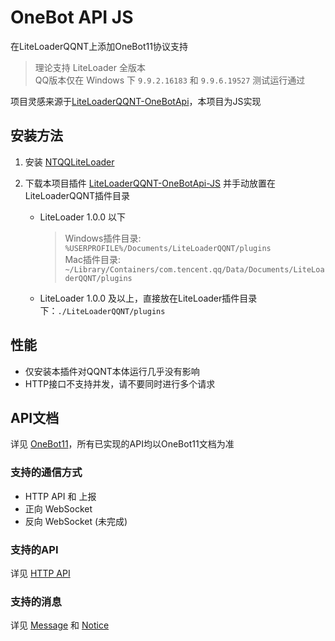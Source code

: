 # OneBot API JS

在LiteLoaderQQNT上添加OneBot11协议支持

> 理论支持 LiteLoader 全版本  
> QQ版本仅在 Windows 下 `9.9.2.16183` 和 `9.9.6.19527` 测试运行通过

项目灵感来源于[LiteLoaderQQNT-OneBotApi](https://github.com/linyuchen/LiteLoaderQQNT-OneBotApi)，本项目为JS实现


## 安装方法

1. 安装 [NTQQLiteLoader](https://github.com/LiteLoaderQQNT/LiteLoaderQQNT)

2. 下载本项目插件 [LiteLoaderQQNT-OneBotApi-JS](https://github.com/2891954521/LiteLoaderQQNT-OneBotApi-JS) 并手动放置在LiteLoaderQQNT插件目录
   
   - LiteLoader 1.0.0 以下  
     > Windows插件目录: `%USERPROFILE%/Documents/LiteLoaderQQNT/plugins`  
       Mac插件目录: `~/Library/Containers/com.tencent.qq/Data/Documents/LiteLoaderQQNT/plugins`  
   
   - LiteLoader 1.0.0 及以上，直接放在LiteLoader插件目录下：`./LiteLoaderQQNT/plugins`


## 性能

- 仅安装本插件对QQNT本体运行几乎没有影响  
- HTTP接口不支持并发，请不要同时进行多个请求

## API文档
详见 [OneBot11](https://11.onebot.dev/)，所有已实现的API均以OneBot11文档为准

### 支持的通信方式

- HTTP API 和 上报 
- 正向 WebSocket 
- 反向 WebSocket (未完成)

### 支持的API

详见 [HTTP API](https://github.com/2891954521/LiteLoaderQQNT-OneBotApi-JS/blob/main/doc/http.md)


### 支持的消息

详见 [Message](https://github.com/2891954521/LiteLoaderQQNT-OneBotApi-JS/blob/main/doc/message.md)
和 [Notice](https://github.com/2891954521/LiteLoaderQQNT-OneBotApi-JS/blob/main/doc/notice.md)